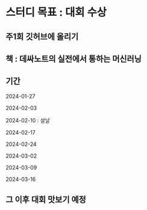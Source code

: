 # 스터디 목표 : 대회 수상
## 주1회 깃허브에 올리기
## 책 : 데싸노트의 실전에서 통하는 머신러닝 

## 기간
  2024-01-27
  
  2024-02-03

  2024-02-10 : 설날
 
  2024-02-17
 
  2024-02-24
 
  2024-03-02
 
  2024-03-09

  2024-03-16

## 그 이후 대회 맛보기 예정
